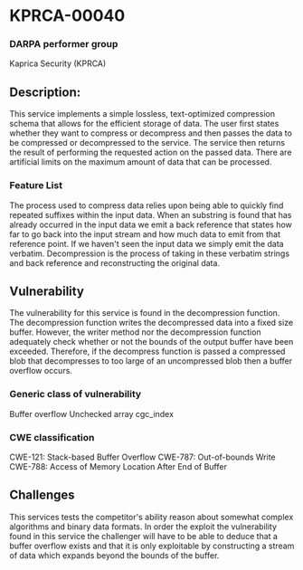 # KPRCA-00040

### DARPA performer group
Kaprica Security (KPRCA)

## Description:

This service implements a simple lossless, text-optimized compression schema
that allows for the efficient storage of data. The user first states whether
they want to compress or decompress and then passes the data to be compressed
or decompressed to the service. The service then returns the result of
performing the requested action on the passed data. There are artificial limits
on the maximum amount of data that can be processed.

### Feature List

The process used to compress data relies upon being able to quickly find
repeated suffixes within the input data. When an substring is found that has
already occurred in the input data we emit a back reference that states how far
to go back into the input stream and how much data to emit from that reference
point. If we haven't seen the input data we simply emit the data verbatim.
Decompression is the process of taking in these verbatim strings and
back reference and reconstructing the original data.

## Vulnerability

The vulnerability for this service is found in the decompression function. The
decompression function writes the decompressed data into a fixed size buffer.
However, the writer method nor the decompression function adequately check
whether or not the bounds of the output buffer have been exceeded. Therefore,
if the decompress function is passed a compressed blob that decompresses to too
large of an uncompressed blob then a buffer overflow occurs.

### Generic class of vulnerability
Buffer overflow
Unchecked array cgc_index

### CWE classification
CWE-121: Stack-based Buffer Overflow
CWE-787: Out-of-bounds Write
CWE-788: Access of Memory Location After End of Buffer

## Challenges

This services tests the competitor's ability reason about somewhat complex
algorithms and binary data formats.  In order the exploit the vulnerability
found in this service the challenger will have to be able to deduce that a
buffer overflow exists and that it is only exploitable by constructing a
stream of data which expands beyond the bounds of the buffer.
